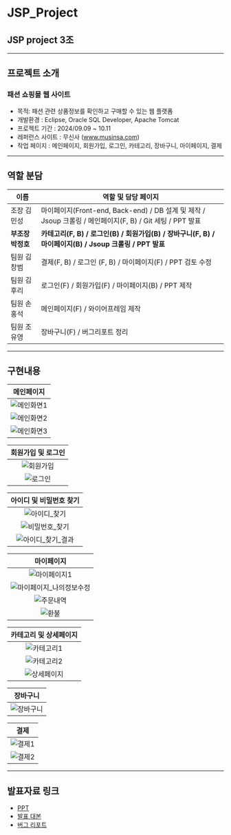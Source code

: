 # JSP_Project
## JSP project 3조

---

## 프로젝트 소개
### 패션 쇼핑몰 웹 사이트
- 목적: 패션 관련 상품정보를 확인하고 구매할 수 있는 웹 플랫폼
- 개발환경 : Eclipse, Oracle SQL Developer, Apache Tomcat
- 프로젝트 기간 : 2024/09.09 ~ 10.11
- 레퍼런스 사이트 : 무신사 (www.musinsa.com)
- 작업 페이지 : 메인페이지, 회원가입, 로그인, 카테고리, 장바구니, 마이페이지, 결제

---

## 역할 분담
| 이름         | 역할 및 담당 페이지               |
|--------------|-----------------------------------|
| 조장 김민성 | 마이페이지(Front-end, Back-end) / DB 설계 및 제작 / Jsoup 크롤링 / 메인페이지(F, B) / Git 세팅 / PPT 발표              |
| **부조장 박정호**      | **카테고리(F, B) / 로그인(B) / 회원가입(B) / 장바구니(F, B) / 마이페이지(B) / Jsoup 크롤링 / PPT 발표**               |
| 팀원 김창범      | 결제(F, B) / 로그인 (F, B) / 마이페이지(F) / PPT 검토 수정          |
| 팀원 김후리      | 로그인(F) / 회원가입(F) / 마이페이지(B) / PPT 제작                      |
| 팀원 손홍석      | 메인페이지(F) / 와이어프레임 제작                        |
| 팀원 조유영      | 장바구니(F) / 버그리포트 정리                         |

---

## 구현내용
| 메인페이지         | 
|:--------------:|
| ![메인화면1](구현결과/메인페이지/메인화면.png)         | 
| ![메인화면2](구현결과/메인페이지/메인화면2.png)      | 
| ![메인화면3](구현결과/메인페이지/메인화면3.png)      | 

| 회원가입 및 로그인         | 
|:--------------:|
| ![회원가입](구현결과/회원가입로그인/회원가입.png)         | 
| ![로그인](구현결과/회원가입로그인/로그인.png)         | 

| 아이디 및 비밀번호 찾기         | 
|:--------------:|
| ![아이디_찾기](구현결과/아이디비번찾기/아이디_찾기.png)         | 
| ![비밀번호_찾기](구현결과/아이디비번찾기/비밀번호_찾기.png)         | 
| ![아이디_찾기_결과](구현결과/아이디비번찾기/아이디_찾기_결과.png)         | 

| 마이페이지         | 
|:--------------:|
| ![마이페이지1](구현결과/마이페이지/마이페이지1.png)         | 
| ![마이페이지_나의정보수정](구현결과/마이페이지/마이페이지_나의정보2.png)         | 
| ![주문내역](구현결과/마이페이지/주문내역1.png)         | 
| ![환불](구현결과/마이페이지/환불.png)         | 

| 카테고리 및 상세페이지         | 
|:--------------:|
| ![카테고리1](구현결과/카테고리/카테고리1.png)         | 
| ![카테고리2](구현결과/카테고리/카테고리2.png)         | 
| ![상세페이지](구현결과/카테고리/상세페이지.png)         | 

| 장바구니         | 
|:--------------:|
| ![장바구니](구현결과/장바구니/장바구니.png)         | 

| 결제         | 
|:--------------:|
| ![결제1](구현결과/결제/결제1.png)         | 
| ![결제2](구현결과/결제/결제2.png)         | 

---

## 발표자료 링크
- [PPT](https://docs.google.com/presentation/d/1IGEmHusgiLpn3clZe5-6HE_ZGcPviR37/edit?usp=sharing&ouid=103958824280178808603&rtpof=true&sd=true)
- [발표 대본](https://docs.google.com/document/d/19Gw2rSmGd10lAWRf2lrgyFRLPusIcHUMQusU9WExq74/edit?usp=sharing)
- [버그 리포트](https://docs.google.com/spreadsheets/d/1Wd2aEn0XFTGkbarRR41pWAqGu5akTeFQTQ0lZvBtZZQ/edit?usp=sharing)

